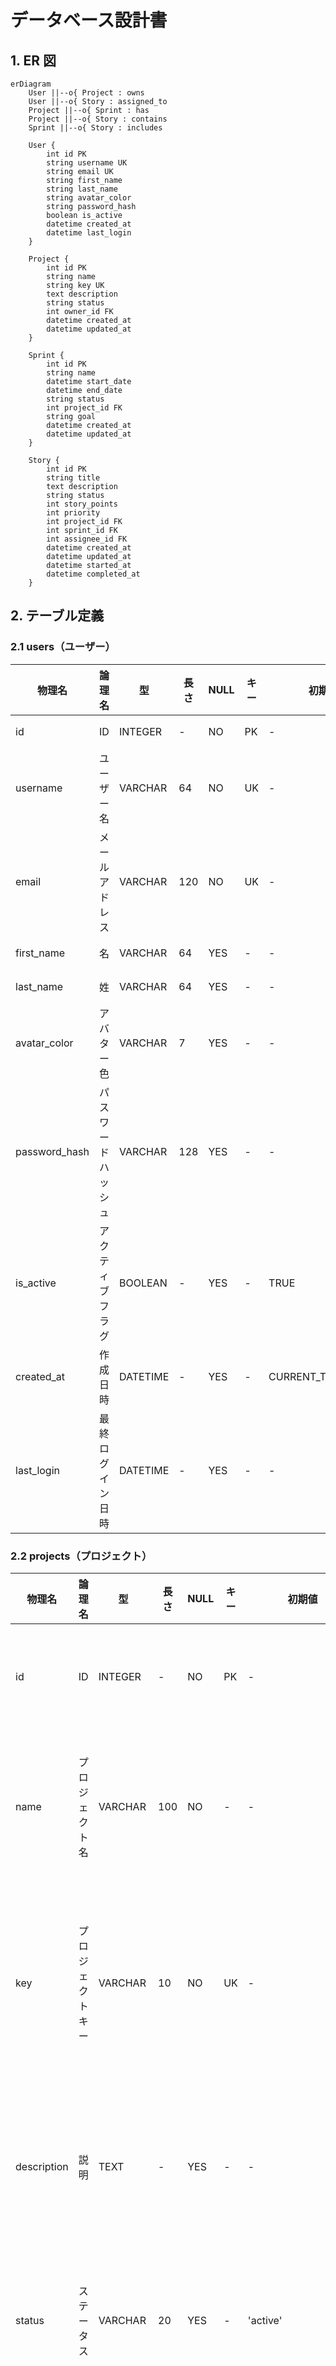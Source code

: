 # データベース設計書

## 1. ER 図

```mermaid
erDiagram
    User ||--o{ Project : owns
    User ||--o{ Story : assigned_to
    Project ||--o{ Sprint : has
    Project ||--o{ Story : contains
    Sprint ||--o{ Story : includes

    User {
        int id PK
        string username UK
        string email UK
        string first_name
        string last_name
        string avatar_color
        string password_hash
        boolean is_active
        datetime created_at
        datetime last_login
    }

    Project {
        int id PK
        string name
        string key UK
        text description
        string status
        int owner_id FK
        datetime created_at
        datetime updated_at
    }

    Sprint {
        int id PK
        string name
        datetime start_date
        datetime end_date
        string status
        int project_id FK
        string goal
        datetime created_at
        datetime updated_at
    }

    Story {
        int id PK
        string title
        text description
        string status
        int story_points
        int priority
        int project_id FK
        int sprint_id FK
        int assignee_id FK
        datetime created_at
        datetime updated_at
        datetime started_at
        datetime completed_at
    }
```

## 2. テーブル定義

### 2.1 users（ユーザー）

| 物理名        | 論理名             | 型       | 長さ | NULL | キー | 初期値            | 説明                         |
| ------------- | ------------------ | -------- | ---- | ---- | ---- | ----------------- | ---------------------------- |
| id            | ID                 | INTEGER  | -    | NO   | PK   | -                 | ユーザー ID                  |
| username      | ユーザー名         | VARCHAR  | 64   | NO   | UK   | -                 | ログイン用のユーザー名       |
| email         | メールアドレス     | VARCHAR  | 120  | NO   | UK   | -                 | ログイン用のメールアドレス   |
| first_name    | 名                 | VARCHAR  | 64   | YES  | -    | -                 | ユーザーの名                 |
| last_name     | 姓                 | VARCHAR  | 64   | YES  | -    | -                 | ユーザーの姓                 |
| avatar_color  | アバター色         | VARCHAR  | 7    | YES  | -    | -                 | アバターの背景色（HEX 形式） |
| password_hash | パスワードハッシュ | VARCHAR  | 128  | YES  | -    | -                 | ハッシュ化されたパスワード   |
| is_active     | アクティブフラグ   | BOOLEAN  | -    | YES  | -    | TRUE              | アカウントの有効/無効状態    |
| created_at    | 作成日時           | DATETIME | -    | YES  | -    | CURRENT_TIMESTAMP | アカウント作成日時           |
| last_login    | 最終ログイン日時   | DATETIME | -    | YES  | -    | -                 | 最後にログインした日時       |

### 2.2 projects（プロジェクト）

| 物理名      | 論理名           | 型       | 長さ | NULL | キー | 初期値            | 説明                              |
| ----------- | ---------------- | -------- | ---- | ---- | ---- | ----------------- | --------------------------------- |
| id          | ID               | INTEGER  | -    | NO   | PK   | -                 | プロジェクト ID                   |
| name        | プロジェクト名   | VARCHAR  | 100  | NO   | -    | -                 | プロジェクトの表示名              |
| key         | プロジェクトキー | VARCHAR  | 10   | NO   | UK   | -                 | プロジェクトの一意の識別子        |
| description | 説明             | TEXT     | -    | YES  | -    | -                 | プロジェクトの詳細説明            |
| status      | ステータス       | VARCHAR  | 20   | YES  | -    | 'active'          | プロジェクトの状態                |
| owner_id    | オーナー ID      | INTEGER  | -    | NO   | FK   | -                 | プロジェクトオーナーのユーザー ID |
| created_at  | 作成日時         | DATETIME | -    | YES  | -    | CURRENT_TIMESTAMP | プロジェクト作成日時              |
| updated_at  | 更新日時         | DATETIME | -    | YES  | -    | CURRENT_TIMESTAMP | 最終更新日時                      |

### 2.3 sprints（スプリント）

| 物理名     | 論理名          | 型       | 長さ | NULL | キー | 初期値            | 説明                                          |
| ---------- | --------------- | -------- | ---- | ---- | ---- | ----------------- | --------------------------------------------- |
| id         | ID              | INTEGER  | -    | NO   | PK   | -                 | スプリント ID                                 |
| name       | スプリント名    | VARCHAR  | 100  | NO   | -    | -                 | スプリントの表示名                            |
| start_date | 開始日          | DATETIME | -    | YES  | -    | -                 | スプリント開始日                              |
| end_date   | 終了日          | DATETIME | -    | YES  | -    | -                 | スプリント終了日                              |
| status     | ステータス      | VARCHAR  | 20   | YES  | -    | 'planning'        | スプリントの状態（planning/active/completed） |
| project_id | プロジェクト ID | INTEGER  | -    | NO   | FK   | -                 | 所属プロジェクトの ID                         |
| goal       | ゴール          | VARCHAR  | 255  | YES  | -    | -                 | スプリントの目標                              |
| created_at | 作成日時        | DATETIME | -    | YES  | -    | CURRENT_TIMESTAMP | スプリント作成日時                            |
| updated_at | 更新日時        | DATETIME | -    | YES  | -    | CURRENT_TIMESTAMP | 最終更新日時                                  |

### 2.4 stories（ストーリー）

| 物理名       | 論理名             | 型       | 長さ | NULL | キー | 初期値            | 説明                                   |
| ------------ | ------------------ | -------- | ---- | ---- | ---- | ----------------- | -------------------------------------- |
| id           | ID                 | INTEGER  | -    | NO   | PK   | -                 | ストーリー ID                          |
| title        | タイトル           | VARCHAR  | 200  | NO   | -    | -                 | ストーリーのタイトル                   |
| description  | 説明               | TEXT     | -    | YES  | -    | -                 | ストーリーの詳細説明                   |
| status       | ステータス         | VARCHAR  | 20   | YES  | -    | 'todo'            | カンバンの状態（todo/doing/done）      |
| story_points | ストーリーポイント | INTEGER  | -    | YES  | -    | -                 | 見積もりポイント                       |
| priority     | 優先度             | INTEGER  | -    | YES  | -    | 0                 | 優先度（0:なし/1:低/2:中/3:高/4:最高） |
| project_id   | プロジェクト ID    | INTEGER  | -    | NO   | FK   | -                 | 所属プロジェクトの ID                  |
| sprint_id    | スプリント ID      | INTEGER  | -    | YES  | FK   | -                 | 所属スプリントの ID                    |
| assignee_id  | 担当者 ID          | INTEGER  | -    | YES  | FK   | -                 | 担当者のユーザー ID                    |
| created_at   | 作成日時           | DATETIME | -    | YES  | -    | CURRENT_TIMESTAMP | ストーリー作成日時                     |
| updated_at   | 更新日時           | DATETIME | -    | YES  | -    | CURRENT_TIMESTAMP | 最終更新日時                           |
| started_at   | 開始日時           | DATETIME | -    | YES  | -    | -                 | 作業開始日時                           |
| completed_at | 完了日時           | DATETIME | -    | YES  | -    | -                 | 作業完了日時                           |

## 3. インデックス

### 3.1 users

- PRIMARY KEY (id)
- UNIQUE KEY (username)
- UNIQUE KEY (email)

### 3.2 projects

- PRIMARY KEY (id)
- UNIQUE KEY (key)
- INDEX (owner_id)

### 3.3 sprints

- PRIMARY KEY (id)
- INDEX (project_id)
- INDEX (status)

### 3.4 stories

- PRIMARY KEY (id)
- INDEX (project_id)
- INDEX (sprint_id)
- INDEX (assignee_id)
- INDEX (status)
- INDEX (priority)

## 4. 外部キー制約

### 4.1 projects

- FOREIGN KEY (owner_id) REFERENCES users(id)

### 4.2 sprints

- FOREIGN KEY (project_id) REFERENCES projects(id)

### 4.3 stories

- FOREIGN KEY (project_id) REFERENCES projects(id)
- FOREIGN KEY (sprint_id) REFERENCES sprints(id)
- FOREIGN KEY (assignee_id) REFERENCES users(id)
